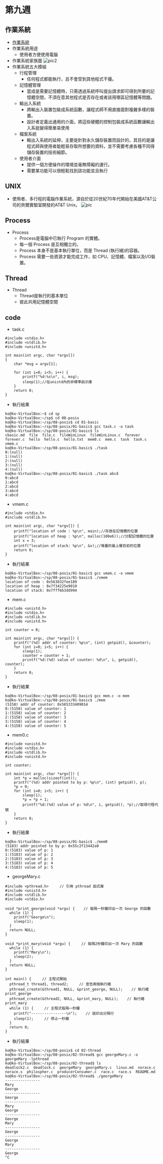 # 第九週
## 作業系統
* [作業系統](https://www.slideshare.net/ccckmit/10-73472927)
* 作業系統用途
  * 使用者方便使用電腦
* 作業系統家族圖
![pic2](https://github.com/www-abcdefg/sp109b/blob/main/pic/%E7%AC%AC%E4%B9%9D%E9%80%B1pic/pic2.png)
* 作業系統五大模組
  * 行程管理
    * 任何程式都能執行，且不會受到其他程式干擾。
  * 記憶體管理
    * 當成是需要記憶體時，只需透過系統呼叫提出請求即可得到所要的記憶體空間，不須在意其他程式是否存在或者該用哪區記憶體等問題。
  * 輸出入系統
    * 將輸出入裝置包裝成系統函數，讓程式師不用直接面對複雜多樣的裝置。
    * 設計者定義出通用的介面，將這些硬體的控制包裝成系統函數讓輸出入系挺變得簡單易使用
  * 檔案系統
    * 輸出入系統的延伸，主要是針對永久儲存裝置而設計的，其目的是讓程式師與使用者能輕易存取所想要的資料，並不需要考慮各種不同得儲存裝置的技術細節。
  * 使用者介面
    * 提供一個方便操作的環境並毫無障礙的運行。
    * 需要某功能可以很輕鬆找到該功能並且執行
## UNIX
* 使用者、多行程的電腦作業系統，源自於從20世紀70年代開始在美國AT&T公司的貝爾實驗室開發的AT&T Unix。
![pic](https://github.com/www-abcdefg/sp109b/blob/main/pic/%E7%AC%AC%E4%B9%9D%E9%80%B1pic/%E5%9C%96%E4%B8%80.png)
## Process
* Process
  * Process是電腦中已執行 Program 的實體。
  * 每一個 Process 是互相獨立的。
  * Process 本身不是基本執行單位，而是 Thread (執行緒)的容器。
  * Process 需要一些資源才能完成工作，如 CPU、記憶體、檔案以及I/O裝置。
## Thread
* Thread
  * Thread是執行的基本單位
  * 彼此共用記憶體空間
## code
* task.c
```
#include <stdio.h>
#include <stdlib.h>
#include <unistd.h>

int main(int argc, char *argv[])
{
    char *msg = argv[1];

    for (int i=0; i<5; i++) {
        printf("%d:%s\n", i, msg);
        sleep(1);//在unistd內的非標準函示庫
    }
    return 0;
}
```
* 執行結果
```
ko@ko-VirtualBox:~$ cd sp
ko@ko-VirtualBox:~/sp$ cd 08-posix
ko@ko-VirtualBox:~/sp/08-posix$ cd 01-basic
ko@ko-VirtualBox:~/sp/08-posix/01-basic$ gcc task.c -o task
ko@ko-VirtualBox:~/sp/08-posix/01-basic$ ls
cbasic.md  file  file.c  fileWinLinux  fileWinLinux.c  forever  forever.c  hello  hello.c  hello.txt  mem0.c  mem.c  task  task.c  vmem.c
ko@ko-VirtualBox:~/sp/08-posix/01-basic$ ./task
0:(null)
1:(null)
2:(null)
3:(null)
4:(null)
ko@ko-VirtualBox:~/sp/08-posix/01-basic$ ./task abcd
0:abcd
1:abcd
2:abcd
3:abcd
4:abcd
```
* vmem.c
```
#include <stdio.h>
#include <stdlib.h>

int main(int argc, char *argv[]) {
    printf("location of code : %p\n", main);//存放在記憶體的位置
    printf("location of heap : %p\n", malloc(100e6));//分配記憶體的位置
    int x = 3;
    printf("location of stack: %p\n", &x);//堆疊的最上層目前的位置
    return 0;
}
```
* 執行結果
```
ko@ko-VirtualBox:~/sp/08-posix/01-basic$ gcc vmem.c -o vmem
ko@ko-VirtualBox:~/sp/08-posix/01-basic$ ./vmem
location of code : 0x563832fee189
location of heap : 0x7f34225e9010
location of stack: 0x7fff6b3dd994
```
* mem.c
```
#include <unistd.h>
#include <stdio.h>
#include <stdlib.h>
#include <unistd.h>

int counter = 0;

int main(int argc, char *argv[]) {
    printf("(%d) addr of counter: %p\n", (int) getpid(), &counter);
    for (int i=0; i<5; i++) {
	    sleep(1);
	    counter = counter + 1;
	    printf("%d:(%d) value of counter: %d\n", i, getpid(), counter);
    }
    return 0;
}

```
* 執行結果
```
ko@ko-VirtualBox:~/sp/08-posix/01-basic$ gcc mem.c -o mem
ko@ko-VirtualBox:~/sp/08-posix/01-basic$ ./mem
(5158) addr of counter: 0x565333409014
0:(5158) value of counter: 1
1:(5158) value of counter: 2
2:(5158) value of counter: 3
3:(5158) value of counter: 4
4:(5158) value of counter: 5
```
* mem0.c
```
#include <unistd.h>
#include <stdio.h>
#include <stdlib.h>
#include <unistd.h>

int counter;

int main(int argc, char *argv[]) {
    int *p = malloc(sizeof(int));
    printf("(%d) addr pointed to by p: %p\n", (int) getpid(), p);
    *p = 0;
    for (int i=0; i<5; i++) {
	    sleep(1);
	    *p = *p + 1;
	    printf("%d:(%d) value of p: %d\n", i, getpid(), *p);//取得行程代號
    }
    return 0;
}

```
* 執行結果
```
ko@ko-VirtualBox:~/sp/08-posix/01-basic$ ./mem0
(5183) addr pointed to by p: 0x55c2f13442a0
0:(5183) value of p: 1
1:(5183) value of p: 2
2:(5183) value of p: 3
3:(5183) value of p: 4
4:(5183) value of p: 5
```
* georgeMary.c
```
#include <pthread.h>     // 引用 pthread 函式庫
#include <unistd.h>
#include <stdlib.h>
#include <stdio.h> 

void *print_george(void *argu) {    // 每隔一秒鐘印出一次 George 的函數
  while (1) {    
    printf("George\n");    
    sleep(1);    
  }    
  return NULL;    
}    

void *print_mary(void *argu) {     // 每隔2秒鐘印出一次 Mary 的函數
  while (1) {    
    printf("Mary\n");    
    sleep(2);    
  }    
  return NULL;    
}    

int main() {     // 主程式開始
  pthread_t thread1, thread2;     // 宣告兩個執行緒
  pthread_create(&thread1, NULL, &print_george, NULL);    // 執行緒 print_george
  pthread_create(&thread2, NULL, &print_mary, NULL);    // 執行緒 print_mary
  while (1) {     // 主程式每隔一秒鐘
    printf("----------------\n");    // 就印出分隔行
    sleep(1);     // 停止一秒鐘
  }    
  return 0;    
}

```
* 執行結果
```
ko@ko-VirtualBox:~/sp/08-posix$ cd 02-thread
ko@ko-VirtualBox:~/sp/08-posix/02-thread$ gcc georgeMary.c -o georgeMary -lpthread
ko@ko-VirtualBox:~/sp/08-posix/02-thread$ ls
deadlock2.c  deadlock.c  georgeMary  georgeMary.c  linux.md  norace.c  norace.s  philospher.c  producerConsumer.c  race.c  race.s  README.md
ko@ko-VirtualBox:~/sp/08-posix/02-thread$ ./georgeMary
----------------
Mary
George
----------------
George
----------------
Mary
George
----------------
George
Mary
----------------
George
----------------
George
Mary
----------------
George
^C
```


